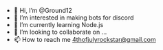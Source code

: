 - 👋 Hi, I’m @Ground12
- 👀 I’m interested in making bots for discord
- 🌱 I’m currently learning Node.js
- 💞️ I’m looking to collaborate on ...
- 📫 How to reach me 4thofjulyrockstar@gmail.com


